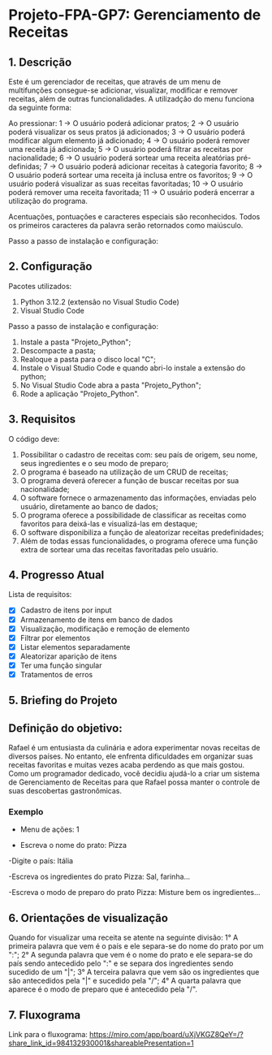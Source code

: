# Projeto-FPA-GP7: Gerenciamento de Receitas

## 1. Descrição

Este é um gerenciador de receitas, que através de um menu de multifunções consegue-se adicionar, visualizar, modificar e remover receitas, além de outras funcionalidades. A utilizadção do menu funciona da seguinte forma:

Ao pressionar: 
1 -> O usuário poderá adicionar pratos; 
2 -> O usuário poderá visualizar os seus pratos já adicionados; 
3 -> O usuário poderá modificar algum elemento já adicionado;
4 -> O usuário poderá remover uma receita já adicionada;
5 -> O usuário poderá filtrar as receitas por nacionalidade;
6 -> O usuário poderá sortear uma receita aleatórias pré-definidas;
7 -> O usuário poderá adicionar receitas à categoria favorito;
8 -> O usuário poderá sortear uma receita já inclusa entre os favoritos;
9 -> O usuário poderá visualizar as suas receitas favoritadas;
10 -> O usuário poderá remover uma receita favoritada;
11 -> O usuário poderá encerrar a utilização do programa.

Acentuações, pontuações e caracteres especiais são reconhecidos. Todos os primeiros caracteres da palavra serão retornados como maiúsculo.

Passo a passo de instalação e configuração:
## 2. Configuração

Pacotes utilizados:
1. Python 3.12.2 (extensão no Visual Studio Code)
2. Visual Studio Code


Passo a passo de instalação e configuração:

1. Instale a pasta "Projeto_Python";
2. Descompacte a pasta;
3. Realoque a pasta para o disco local "C";
4. Instale o Visual Studio Code e quando abri-lo instale a extensão do python;
5. No Visual Studio Code abra a pasta "Projeto_Python";
6. Rode a aplicação "Projeto_Python".

## 3. Requisitos

O código deve:

1. Possibilitar o cadastro de receitas com: seu país de origem, seu nome, seus ingredientes e o seu modo de preparo;
2. O programa é baseado na utilização de um CRUD de receitas;
3. O programa deverá oferecer a função de buscar receitas por sua nacionalidade;
4. O software fornece o armazenamento das informações, enviadas pelo usuário, diretamente ao banco de dados;
5. O programa oferece a possibilidade de classificar as receitas como favoritos para deixá-las e visualizá-las em destaque;
6. O software disponibiliza a função de aleatorizar receitas predefinidades;
7. Além de todas essas funcionalidades, o programa oferece uma função extra de sortear uma das receitas favoritadas pelo usuário.

## 4. Progresso Atual

Lista de requisitos:

- [x] Cadastro de itens por input
- [x] Armazenamento de itens em banco de dados
- [x] Visualização, modificação e remoção de elemento
- [x] Filtrar por elementos
- [x] Listar elementos separadamente
- [x] Aleatorizar aparição de itens
- [x] Ter uma função singular
- [x] Tratamentos de erros 

## 5. Briefing do Projeto
## Definição do objetivo:
Rafael é um entusiasta da culinária e adora experimentar novas receitas de
diversos países. No entanto, ele enfrenta dificuldades em organizar suas receitas
favoritas e muitas vezes acaba perdendo as que mais gostou. Como um programador
dedicado, você decidiu ajudá-lo a criar um sistema de Gerenciamento de Receitas
para que Rafael possa manter o controle de suas descobertas gastronômicas.

### Exemplo
- Menu de ações: 1

- Escreva o nome do prato: Pizza

-Digite o país: Itália

-Escreva os ingredientes do prato Pizza: Sal, farinha...

-Escreva o modo de preparo do prato Pizza: Misture bem os ingredientes...

## 6. Orientações de visualização

Quando for visualizar uma receita se atente na seguinte divisão:
1° A primeira palavra que vem é o país e ele separa-se do nome do prato por um ":";
2° A segunda palavra que vem é o nome do prato e ele separa-se do país sendo antecedido pelo ":" e se separa dos ingredientes sendo sucedido de um "|";
3° A terceira palavra que vem são os ingredientes que são antecedidos pela "|" e sucedido pela "/";
4° A quarta palavra que aparece é o modo de preparo que é antecedido pela "/".

## 7. Fluxograma
Link para o fluxograma: 
https://miro.com/app/board/uXjVKGZ8QeY=/?share_link_id=984132930001&shareablePresentation=1
